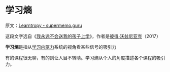 # 学习熵

原文：[Learntropy - supermemo.guru](https://supermemo.guru/wiki/Learntropy)

这段文字选自《[我永远不会送我的孩子上学](https://supermemo.guru/wiki/Problem_of_Schooling)》，作者是[彼得·沃兹尼亚克](https://supermemo.guru/wiki/Piotr_Wozniak)（2017）

**学习熵**是指从[学习内驱力](https://supermemo.guru/wiki/Learn_drive)系统的视角看某些信号的吸引力

有的课程很无聊，有的则让人目不转睛。学习熵从个人的角度描述各个课程的吸引力。
